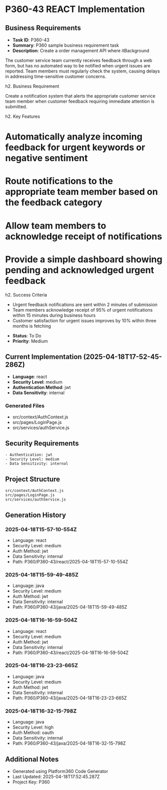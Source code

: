 # P360-43 REACT Implementation

## Business Requirements
- **Task ID**: P360-43
- **Summary**: P360 sample business requirement task
- **Description**: Create a order management API where itBackground

The customer service team currently receives feedback through a web form, but has no automated way to be notified when urgent issues are reported. Team members must regularly check the system, causing delays in addressing time-sensitive customer concerns.

h2. Business Requirement

Create a notification system that alerts the appropriate customer service team member when customer feedback requiring immediate attention is submitted.

h2. Key Features

# Automatically analyze incoming feedback for urgent keywords or negative sentiment
# Route notifications to the appropriate team member based on the feedback category
# Allow team members to acknowledge receipt of notifications
# Provide a simple dashboard showing pending and acknowledged urgent feedback

h2. Success Criteria

* Urgent feedback notifications are sent within 2 minutes of submission
* Team members acknowledge receipt of 95% of urgent notifications within 15 minutes during business hours
* Customer satisfaction for urgent issues improves by 10% within three months is fetching 
- **Status**: To Do
- **Priority**: Medium

## Current Implementation (2025-04-18T17-52-45-286Z)
- **Language**: react
- **Security Level**: medium
- **Authentication Method**: jwt
- **Data Sensitivity**: internal

### Generated Files
- src/context/AuthContext.js
- src/pages/LoginPage.js
- src/services/authService.js

## Security Requirements
```
- Authentication: jwt
- Security Level: medium
- Data Sensitivity: internal
```

## Project Structure
```
src/context/AuthContext.js
src/pages/LoginPage.js
src/services/authService.js
```

## Generation History

### 2025-04-18T15-57-10-554Z
- Language: react
- Security Level: medium
- Auth Method: jwt
- Data Sensitivity: internal
- Path: P360/P360-43/react/2025-04-18T15-57-10-554Z


### 2025-04-18T15-59-49-485Z
- Language: java
- Security Level: medium
- Auth Method: jwt
- Data Sensitivity: internal
- Path: P360/P360-43/java/2025-04-18T15-59-49-485Z


### 2025-04-18T16-16-59-504Z
- Language: react
- Security Level: medium
- Auth Method: jwt
- Data Sensitivity: internal
- Path: P360/P360-43/react/2025-04-18T16-16-59-504Z


### 2025-04-18T16-23-23-665Z
- Language: java
- Security Level: medium
- Auth Method: jwt
- Data Sensitivity: internal
- Path: P360/P360-43/java/2025-04-18T16-23-23-665Z


### 2025-04-18T16-32-15-798Z
- Language: java
- Security Level: high
- Auth Method: oauth
- Data Sensitivity: internal
- Path: P360/P360-43/java/2025-04-18T16-32-15-798Z


## Additional Notes
- Generated using Platform360 Code Generator
- Last Updated: 2025-04-18T17:52:45.287Z
- Project Key: P360
